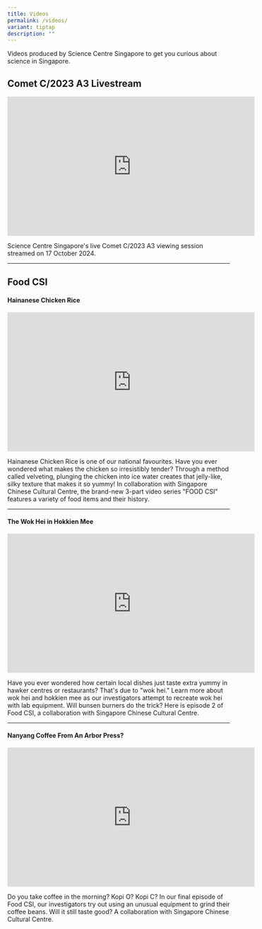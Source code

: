 ```yaml
---
title: Videos
permalink: /videos/
variant: tiptap
description: ""
---
```

<p>Videos produced by Science Centre Singapore to get you curious about science
in Singapore.</p>
<h2><strong>Comet C/2023 A3 Livestream</strong></h2>
<div class="iframe-wrapper">
<iframe height="315" width="560" allowfullscreen="true" frameborder="0" src="https://www.youtube.com/embed/8qbWzmhhpD0?si=mc-EwQbqG6dOB7CJ"></iframe>
</div>
<p>Science Centre Singapore's live Comet C/2023 A3 viewing session streamed
on 17 October 2024.</p>
<hr>
<h2><strong>Food CSI</strong></h2>
<h4><strong>Hainanese Chicken Rice</strong></h4>
<div class="iframe-wrapper">
<iframe height="315" width="560" allowfullscreen="true" frameborder="0" src="https://www.youtube.com/embed/WOEkQOWmAVY?si=-Ha2d_fCBsXY-M7s"></iframe>
</div>
<p>Hainanese Chicken Rice is one of our national favourites. Have you ever
wondered what makes the chicken so irresistibly tender? Through a method
called velveting, plunging the chicken into ice water creates that jelly-like,
silky texture that makes it so yummy! In collaboration with Singapore Chinese
Cultural Centre, the brand-new 3-part video series "FOOD CSI" features
a variety of food items and their history.</p>
<hr>
<h4><strong>The Wok Hei in Hokkien Mee</strong></h4>
<div class="iframe-wrapper">
<iframe height="315" width="560" allowfullscreen="true" frameborder="0" src="https://www.youtube.com/embed/MvShled0K54?si=yCw7hDrsPWM_fdxX"></iframe>
</div>
<p>Have you ever wondered how certain local dishes just taste extra yummy
in hawker centres or restaurants? That's due to "wok hei." Learn more about
wok hei and hokkien mee as our investigators attempt to recreate wok hei
with lab equipment. Will bunsen burners do the trick? Here is episode 2
of Food CSI, a collaboration with Singapore Chinese Cultural Centre.</p>
<hr>
<h4><strong>Nanyang Coffee From An Arbor Press?</strong></h4>
<div class="iframe-wrapper">
<iframe height="315" width="560" allowfullscreen="true" frameborder="0" src="https://www.youtube.com/embed/4JRn_uSyGDI?si=hs75G-u9Q5TcfeAL"></iframe>
</div>
<p>Do you take coffee in the morning? Kopi O? Kopi C? In our final episode
of Food CSI, our investigators try out using an unusual equipment to grind
their coffee beans. Will it still taste good? A collaboration with Singapore
Chinese Cultural Centre.</p>
<p></p>